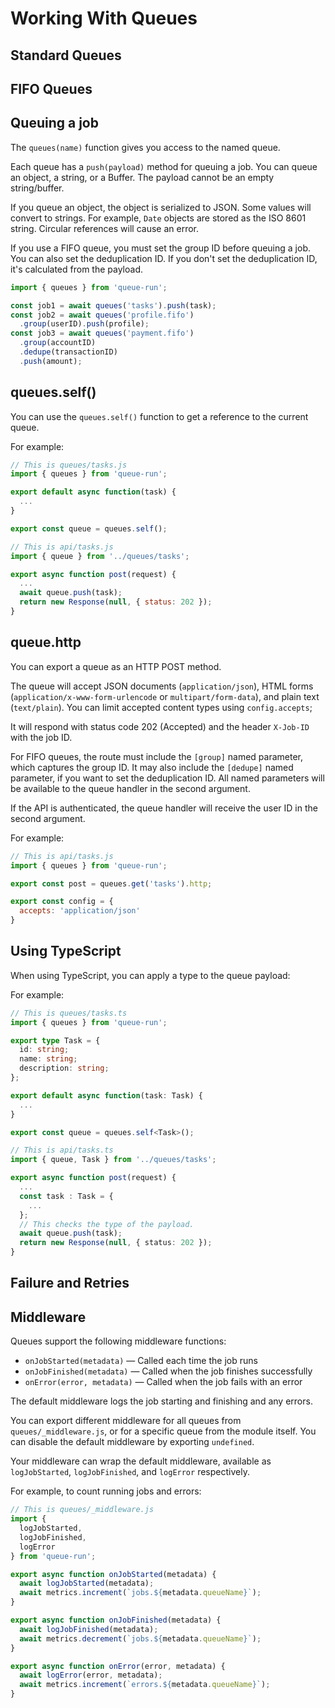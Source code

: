 # Working With Queues

## Standard Queues


## FIFO Queues



## Queuing a job

The `queues(name)` function gives you access to the named queue.

Each queue has a `push(payload)` method for queuing a job. You can queue an
object, a string, or a Buffer. The payload cannot be an empty string/buffer.

If you queue an object, the object is serialized to JSON. Some values will convert to strings. For example, `Date` objects are stored as the ISO 8601 string. Circular references will cause an error.

If you use a FIFO queue, you must set the group ID before queuing a job. You can
also set the deduplication ID. If you don't set the deduplication ID, it's
calculated from the payload.

```ts
import { queues } from 'queue-run';

const job1 = await queues('tasks').push(task);
const job2 = await queues('profile.fifo')
  .group(userID).push(profile);
const job3 = await queues('payment.fifo')
  .group(accountID)
  .dedupe(transactionID)
  .push(amount);
```


## queues.self()

You can use the `queues.self()` function to get a reference to the current queue.

For example:

```js
// This is queues/tasks.js
import { queues } from 'queue-run';

export default async function(task) {
  ...
}

export const queue = queues.self();
```

```js
// This is api/tasks.js
import { queue } from '../queues/tasks';

export async function post(request) {
  ...
  await queue.push(task);
  return new Response(null, { status: 202 });
}
```


## queue.http

You can export a queue as an HTTP POST method.

The queue will accept JSON documents (`application/json`), HTML forms (`application/x-www-form-urlencode` or `multipart/form-data`), and plain text (`text/plain`). You can limit accepted content types using `config.accepts`;

It will respond with status code 202 (Accepted) and the header `X-Job-ID` with the job ID.

For FIFO queues, the route must include the `[group]` named parameter, which captures the group ID. It may also include the `[dedupe]` named parameter, if you want to set the deduplication ID. All named parameters will be available to the queue handler in the second argument.

If the API is authenticated, the queue handler will receive the user ID in the second argument.

For example:

```js
// This is api/tasks.js
import { queues } from 'queue-run';

export const post = queues.get('tasks').http;

export const config = {
  accepts: 'application/json'
}
```


## Using TypeScript

When using TypeScript, you can apply a type to the queue payload:

For example:

```ts
// This is queues/tasks.ts
import { queues } from 'queue-run';

export type Task = {
  id: string;
  name: string;
  description: string;
};

export default async function(task: Task) {
  ...
}

export const queue = queues.self<Task>();
```

```ts
// This is api/tasks.ts
import { queue, Task } from '../queues/tasks';

export async function post(request) {
  ...
  const task : Task = {
    ...
  };
  // This checks the type of the payload.
  await queue.push(task);
  return new Response(null, { status: 202 });
}
```


## Failure and Retries


## Middleware

Queues support the following middleware functions:

- `onJobStarted(metadata)` — Called each time the job runs
- `onJobFinished(metadata)` — Called when the job finishes successfully
- `onError(error, metadata)` — Called when the job fails with an error

The default middleware logs the job starting and finishing and any errors.

You can export different middleware for all queues from `queues/_middleware.js`, or for a specific queue from the module itself. You can disable the default middleware by exporting `undefined`.

Your middleware can wrap the default middleware, available as `logJobStarted`, `logJobFinished`, and `logError` respectively.

For example, to count running jobs and errors:

```js
// This is queues/_middleware.js
import {
  logJobStarted,
  logJobFinished,
  logError
} from 'queue-run';

export async function onJobStarted(metadata) {
  await logJobStarted(metadata);
  await metrics.increment(`jobs.${metadata.queueName}`);
}

export async function onJobFinished(metadata) {
  await logJobFinished(metadata);
  await metrics.decrement(`jobs.${metadata.queueName}`);
}

export async function onError(error, metadata) {
  await logError(error, metadata);
  await metrics.increment(`errors.${metadata.queueName}`);
}
```